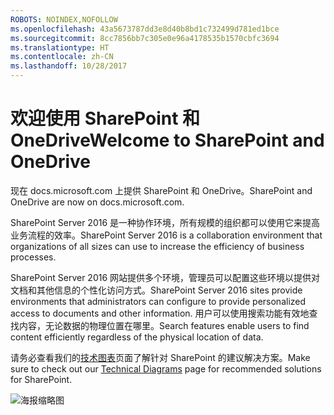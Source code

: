 ```yaml
---
ROBOTS: NOINDEX,NOFOLLOW
ms.openlocfilehash: 43a5673787dd3e8d40b8bd1c732499d781ed1bce
ms.sourcegitcommit: 8cc7856bb7c305e0e96a4178535b1570cbfc3694
ms.translationtype: HT
ms.contentlocale: zh-CN
ms.lasthandoff: 10/28/2017
---
```

# <a name="welcome-to-sharepoint-and-onedrive"></a><span data-ttu-id="ad80d-101">欢迎使用 SharePoint 和 OneDrive</span><span class="sxs-lookup"><span data-stu-id="ad80d-101">Welcome to SharePoint and OneDrive</span></span>

<span data-ttu-id="ad80d-102">现在 docs.microsoft.com 上提供 SharePoint 和 OneDrive。</span><span class="sxs-lookup"><span data-stu-id="ad80d-102">SharePoint and OneDrive are now on docs.microsoft.com.</span></span> 

<span data-ttu-id="ad80d-103">SharePoint Server 2016 是一种协作环境，所有规模的组织都可以使用它来提高业务流程的效率。</span><span class="sxs-lookup"><span data-stu-id="ad80d-103">SharePoint Server 2016 is a collaboration environment that organizations of all sizes can use to increase the efficiency of business processes.</span></span> 

<span data-ttu-id="ad80d-104">SharePoint Server 2016 网站提供多个环境，管理员可以配置这些环境以提供对文档和其他信息的个性化访问方式。</span><span class="sxs-lookup"><span data-stu-id="ad80d-104">SharePoint Server 2016 sites provide environments that administrators can configure to provide personalized access to documents and other information.</span></span> <span data-ttu-id="ad80d-105">用户可以使用搜索功能有效地查找内容，无论数据的物理位置在哪里。</span><span class="sxs-lookup"><span data-stu-id="ad80d-105">Search features enable users to find content efficiently regardless of the physical location of data.</span></span>

<span data-ttu-id="ad80d-106">请务必查看我们的[技术图表](https://technet.microsoft.com/en-us/library/cc263199(v=office.16).aspx)页面了解针对 SharePoint 的建议解决方案。</span><span class="sxs-lookup"><span data-stu-id="ad80d-106">Make sure to check out our [Technical Diagrams](https://technet.microsoft.com/en-us/library/cc263199(v=office.16).aspx) page for recommended solutions for SharePoint.</span></span>


![海报缩略图](media/testfile.png)
